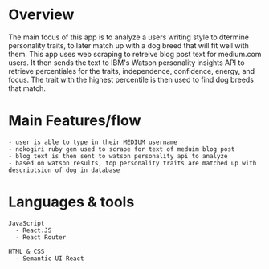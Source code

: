 # Overview
  
The main focus of this app is to analyze a users writing style to dtermine personality traits, to later match up with a dog breed that will fit well with them. This app uses web scraping to retreive blog post text for medium.com users. It then sends the text to IBM's Watson personality insights API to retrieve percentiales for the traits, independence, confidence, energy, and focus. The trait with the highest percentile is then used to find dog breeds that match. 

# Main Features/flow

    - user is able to type in their MEDIUM username
    - nokogiri ruby gem used to scrape for text of meduim blog post
    - blog text is then sent to watson personality api to analyze 
    - based on watson results, top personality traits are matched up with descriptsion of dog in database
    
# Languages & tools

    JavaScript
      - React.JS 
      - React Router 

    HTML & CSS
      - Semantic UI React 
      
